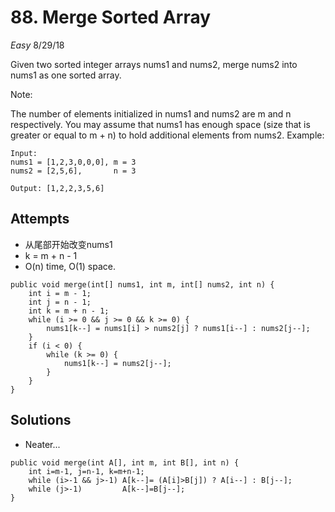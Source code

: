 # 88. Merge Sorted Array
*Easy*
8/29/18

Given two sorted integer arrays nums1 and nums2, merge nums2 into nums1 as one sorted array.

Note:

The number of elements initialized in nums1 and nums2 are m and n respectively.
You may assume that nums1 has enough space (size that is greater or equal to m + n) to hold additional elements from nums2.
Example:
```
Input:
nums1 = [1,2,3,0,0,0], m = 3
nums2 = [2,5,6],       n = 3

Output: [1,2,2,3,5,6]
```

## Attempts
* 从尾部开始改变nums1
* k = m + n - 1
* O(n) time, O(1) space.
```
public void merge(int[] nums1, int m, int[] nums2, int n) {
    int i = m - 1;
    int j = n - 1;
    int k = m + n - 1;
    while (i >= 0 && j >= 0 && k >= 0) {
        nums1[k--] = nums1[i] > nums2[j] ? nums1[i--] : nums2[j--];
    }
    if (i < 0) {
        while (k >= 0) {
            nums1[k--] = nums2[j--];
        }
    }
}
```

## Solutions
* Neater...
```
public void merge(int A[], int m, int B[], int n) {
    int i=m-1, j=n-1, k=m+n-1;
    while (i>-1 && j>-1) A[k--]= (A[i]>B[j]) ? A[i--] : B[j--];
    while (j>-1)         A[k--]=B[j--];
}
```
